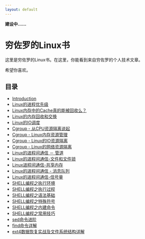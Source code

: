 ```yaml
---
layout: default
---
```


**建设中......**

# 穷佐罗的Linux书

这里是穷佐罗的Linux书。在这里，你能看到来自穷佐罗的个人技术文章。

希望你喜欢。

## 目录

* [Introduction](docs/books/README.md)
* [Linux的进程优先级](docs/books/linuxde-jin-cheng-you-xian-ji.md)
* [Linux内存中的Cache真的能被回收么？](docs/books/linuxnei-cun-zhong-de-cache-zhen-de-neng-bei-hui-shou-yao-ff1f.md)
* [Linux的内存回收和交换](docs/books/linuxde_nei_cun_hui_shou_he_jiao_huan.md)
* [Linux的IO调度](docs/books/linuxde-io-diao-du.md)
* [Cgroup - 从CPU资源隔离说起](docs/books/cgroup_linux_cpu_control_group.md)
* [Cgroup - Linux内存资源管理](docs/books/cgroup_linux_memory_control_group.md)
* [Cgroup - Linux的IO资源隔离](docs/books/cgroup-linuxde-io-zi-yuan-ge-li.md)
* [Cgroup - Linux的网络资源隔离](docs/books/cgroup_linux_network_control_group.md)
* [Linux的进程间通信 － 管道](docs/books/linuxde-jin-cheng-jian-tong-xin-guan-dao.md)
* [Linux的进程间通信-文件和文件锁](docs/books/linuxde-jin-cheng-jian-tong-4fe1-wen-jian-he-wen-jian-suo.md)
* [Linux进程间通信-共享内存](docs/books/linuxjin-cheng-jian-tong-4fe1-gong-xiang-nei-cun.md)
* [Linux的进程间通信 - 消息队列](docs/books/linuxde-jin-cheng-jian-tong-xin-xiao-xi-dui-lie.md)
* [Linux的进程间通信-信号量](docs/books/linuxde-jin-cheng-jian-tong-4fe1-xin-hao-liang.md)
* [SHELL编程之执行环境](docs/books/shellbian-cheng-zhi-zhi-xing-huan-jing.md)
* [SHELL编程之执行过程](docs/books/shellbian-cheng-zhi-zhi-xing-guo-cheng.md)
* [SHELL编程之语法基础](docs/books/shellbian-cheng-zhi-yu-fa-ji-chu.md)
* [SHELL编程之特殊符号](docs/books/shellbian-cheng-zhi-te-shu-fu-hao.md)
* [SHELL编程之内建命令](docs/books/shellbian-cheng-zhi-nei-jian-ming-ling.md)
* [SHELL编程之常用技巧](docs/books/shellbian-cheng-zhi-chang-yong-ji-qiao.md)
* [sed命令进阶](docs/books/sedming-ling-jin-jie.md)
* [find命令详解](docs/books/findming-ling-xiang-jie.md)
* [ext4数据恢复实战及文件系统结构详解](docs/ext4/ext4.md)

